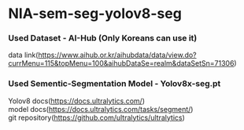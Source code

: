 # NIA-sem-seg-yolov8-seg

### Used Dataset - AI-Hub (Only Koreans can use it)  
data link(https://www.aihub.or.kr/aihubdata/data/view.do?currMenu=115&topMenu=100&aihubDataSe=realm&dataSetSn=71306)

### Used Sementic-Segmentation Model - Yolov8x-seg.pt
Yolov8 docs(https://docs.ultralytics.com/)  
model docs(https://docs.ultralytics.com/tasks/segment/)  
git repository(https://github.com/ultralytics/ultralytics)  